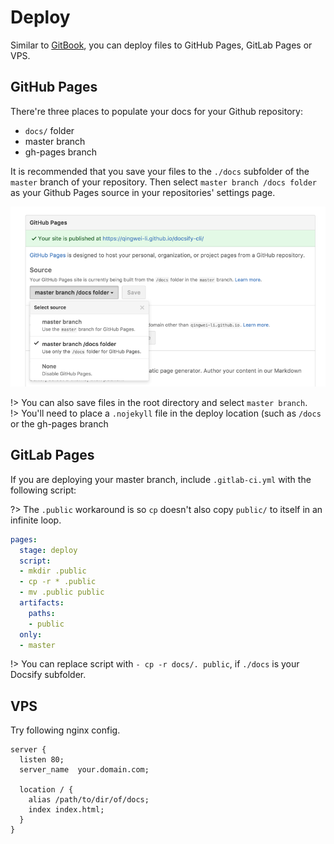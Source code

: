# Deploy

Similar to [GitBook](https://www.gitbook.com), you can deploy files to GitHub Pages, GitLab Pages or VPS.

## GitHub Pages

There're three places to populate your docs for your Github repository:

* `docs/` folder
* master branch
* gh-pages branch

It is recommended that you save your files to the `./docs` subfolder of the `master` branch of your repository. Then select `master branch /docs folder` as your Github Pages source in your repositories' settings page.

![github pages](_images/deploy-github-pages.png)

!> You can also save files in the root directory and select `master branch`.  
!> You'll need to place a `.nojekyll` file in the deploy location (such as `/docs` or the gh-pages branch

## GitLab Pages

If you are deploying your master branch, include `.gitlab-ci.yml` with the following script:

?> The `.public` workaround is so `cp` doesn't also copy `public/` to itself in an infinite loop.

``` YAML
pages:
  stage: deploy
  script:
  - mkdir .public
  - cp -r * .public
  - mv .public public
  artifacts:
    paths:
    - public
  only:
  - master
```

!> You can replace script with `- cp -r docs/. public`, if `./docs` is your Docsify subfolder.

## VPS

Try following nginx config.

```nginx
server {
  listen 80;
  server_name  your.domain.com;

  location / {
    alias /path/to/dir/of/docs;
    index index.html;
  }
}
```
